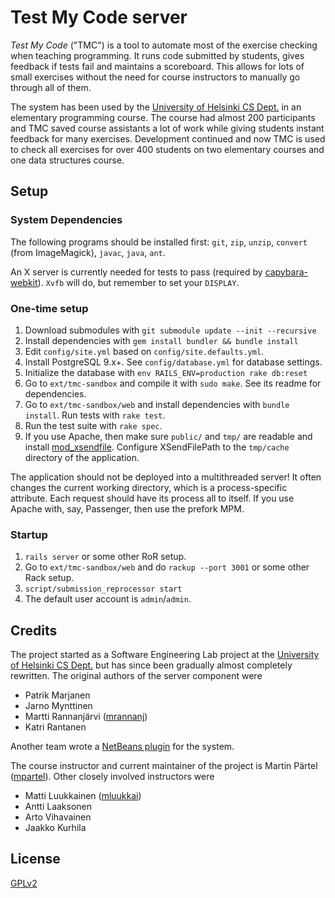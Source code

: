 # Test My Code server #

*Test My Code* ("TMC") is a tool to automate most of the exercise checking when teaching programming. It runs code submitted by students, gives feedback if tests fail and maintains a scoreboard. This allows for lots of small exercises without the need for course instructors to manually go through all of them.

The system has been used by the [University of Helsinki CS Dept.](http://cs.helsinki.fi/) in an elementary programming course. The course had almost 200 participants and TMC saved course assistants a lot of work while giving students instant feedback for many exercises. Development continued and now TMC is used to check all exercises for over 400 students on two elementary courses and one data structures course.


## Setup ##

### System Dependencies ###

The following programs should be installed first: `git`, `zip`, `unzip`, `convert` (from ImageMagick), `javac`, `java`, `ant`.

An X server is currently needed for tests to pass (required by [capybara-webkit](https://github.com/thoughtbot/capybara-webkit)). `Xvfb` will do, but remember to set your `DISPLAY`.

### One-time setup ###

1. Download submodules with `git submodule update --init --recursive`
2. Install dependencies with `gem install bundler && bundle install`
3. Edit `config/site.yml` based on `config/site.defaults.yml`.
4. Install PostgreSQL 9.x+. See `config/database.yml` for database settings.
5. Initialize the database with `env RAILS_ENV=production rake db:reset`
6. Go to `ext/tmc-sandbox` and compile it with `sudo make`. See its readme for dependencies.
7. Go to `ext/tmc-sandbox/web` and install dependencies with `bundle install`. Run tests with `rake test`.
8. Run the test suite with `rake spec`.
9. If you use Apache, then make sure `public/` and `tmp/` are readable and install [mod_xsendfile](https://tn123.org/mod_xsendfile/). Configure XSendFilePath to the `tmp/cache` directory of the application.

The application should not be deployed into a multithreaded server! It often changes the current working directory, which is a process-specific attribute. Each request should have its process all to itself. If you use Apache with, say, Passenger, then use the prefork MPM.

### Startup ###

1. `rails server` or some other RoR setup.
2. Go to `ext/tmc-sandbox/web` and do `rackup --port 3001` or some other Rack setup.
3. `script/submission_reprocessor start`
4. The default user account is `admin`/`admin`.


## Credits ##

The project started as a Software Engineering Lab project at the [University of Helsinki CS Dept.](http://cs.helsinki.fi/) but has since been gradually almost completely rewritten. The original authors of the server component were

- Patrik Marjanen
- Jarno Mynttinen
- Martti Rannanjärvi ([mrannanj](https://github.com/mrannanj))
- Katri Rantanen

Another team wrote a [NetBeans plugin](https://github.com/testmycode/tmc-netbeans) for the system.

The course instructor and current maintainer of the project is Martin Pärtel ([mpartel](https://github.com/mpartel)). Other closely involved instructors were

- Matti Luukkainen ([mluukkai](https://github.com/mluukkai))
- Antti Laaksonen
- Arto Vihavainen
- Jaakko Kurhila


## License ##

[GPLv2](http://www.gnu.org/licenses/gpl-2.0.html)

